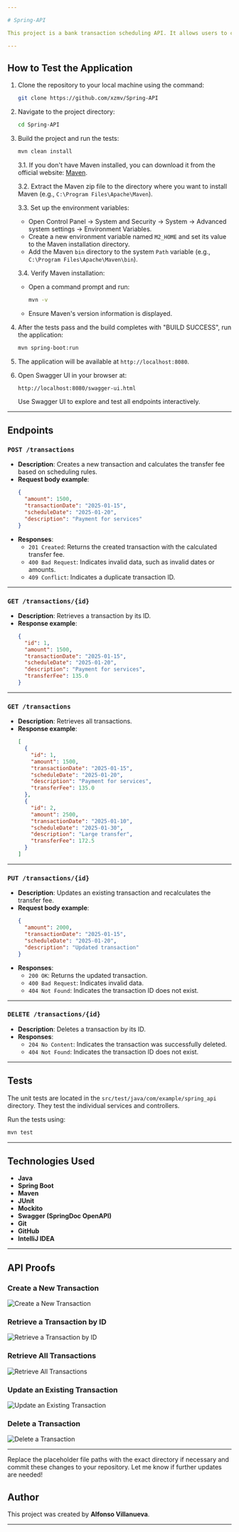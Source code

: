 ```yaml
---

# Spring-API

This project is a bank transaction scheduling API. It allows users to create, update, delete, and retrieve bank transaction schedules. The API also calculates a transfer fee based on predefined scheduling rules.

---
```


## How to Test the Application

1. Clone the repository to your local machine using the command:
   ```bash
   git clone https://github.com/xzmv/Spring-API
   ```

2. Navigate to the project directory:
   ```bash
   cd Spring-API
   ```

3. Build the project and run the tests:
   ```bash
   mvn clean install
   ```

   3.1. If you don't have Maven installed, you can download it from the official website: [Maven](https://maven.apache.org/download.cgi).

   3.2. Extract the Maven zip file to the directory where you want to install Maven (e.g., `C:\Program Files\Apache\Maven`).

   3.3. Set up the environment variables:
    - Open Control Panel -> System and Security -> System -> Advanced system settings -> Environment Variables.
    - Create a new environment variable named `M2_HOME` and set its value to the Maven installation directory.
    - Add the Maven `bin` directory to the system `Path` variable (e.g., `C:\Program Files\Apache\Maven\bin`).

   3.4. Verify Maven installation:
    - Open a command prompt and run:
      ```bash
      mvn -v
      ```
    - Ensure Maven's version information is displayed.

4. After the tests pass and the build completes with "BUILD SUCCESS", run the application:
   ```bash
   mvn spring-boot:run
   ```

5. The application will be available at `http://localhost:8080`.

6. Open Swagger UI in your browser at:
   ```plaintext
   http://localhost:8080/swagger-ui.html
   ```

   Use Swagger UI to explore and test all endpoints interactively.

---

## Endpoints

### `POST /transactions`
- **Description**: Creates a new transaction and calculates the transfer fee based on scheduling rules.
- **Request body example**:
  ```json
  {
    "amount": 1500,
    "transactionDate": "2025-01-15",
    "scheduleDate": "2025-01-20",
    "description": "Payment for services"
  }
  ```
- **Responses**:
    - `201 Created`: Returns the created transaction with the calculated transfer fee.
    - `400 Bad Request`: Indicates invalid data, such as invalid dates or amounts.
    - `409 Conflict`: Indicates a duplicate transaction ID.

---

### `GET /transactions/{id}`
- **Description**: Retrieves a transaction by its ID.
- **Response example**:
  ```json
  {
    "id": 1,
    "amount": 1500,
    "transactionDate": "2025-01-15",
    "scheduleDate": "2025-01-20",
    "description": "Payment for services",
    "transferFee": 135.0
  }
  ```

---

### `GET /transactions`
- **Description**: Retrieves all transactions.
- **Response example**:
  ```json
  [
    {
      "id": 1,
      "amount": 1500,
      "transactionDate": "2025-01-15",
      "scheduleDate": "2025-01-20",
      "description": "Payment for services",
      "transferFee": 135.0
    },
    {
      "id": 2,
      "amount": 2500,
      "transactionDate": "2025-01-10",
      "scheduleDate": "2025-01-30",
      "description": "Large transfer",
      "transferFee": 172.5
    }
  ]
  ```

---

### `PUT /transactions/{id}`
- **Description**: Updates an existing transaction and recalculates the transfer fee.
- **Request body example**:
  ```json
  {
    "amount": 2000,
    "transactionDate": "2025-01-15",
    "scheduleDate": "2025-01-20",
    "description": "Updated transaction"
  }
  ```
- **Responses**:
    - `200 OK`: Returns the updated transaction.
    - `400 Bad Request`: Indicates invalid data.
    - `404 Not Found`: Indicates the transaction ID does not exist.

---

### `DELETE /transactions/{id}`
- **Description**: Deletes a transaction by its ID.
- **Responses**:
    - `204 No Content`: Indicates the transaction was successfully deleted.
    - `404 Not Found`: Indicates the transaction ID does not exist.

---

## Tests

The unit tests are located in the `src/test/java/com/example/spring_api` directory. They test the individual services and controllers.

Run the tests using:
```bash
mvn test
```

---

## Technologies Used

- **Java**
- **Spring Boot**
- **Maven**
- **JUnit**
- **Mockito**
- **Swagger (SpringDoc OpenAPI)**
- **Git**
- **GitHub**
- **IntelliJ IDEA**

---

## API Proofs

### Create a New Transaction

![Create a New Transaction](/img/post-transaction.png)

### Retrieve a Transaction by ID

![Retrieve a Transaction by ID](/img/get-byId-transaction.png)

### Retrieve All Transactions

![Retrieve All Transactions](/img/get-all-transaction.png)

### Update an Existing Transaction

![Update an Existing Transaction](/img/put-transaction.png)

### Delete a Transaction

![Delete a Transaction](/img/delete-transaltion.png)

---

Replace the placeholder file paths with the exact directory if necessary and commit these changes to your repository. Let me know if further updates are needed!

## Author

This project was created by **Alfonso Villanueva**. 

---
